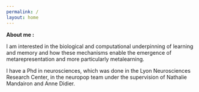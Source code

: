 ```yaml
---
permalink: /
layout: home
---
```


__About me :__

I am interested in the biological and computational underpinning of learning and memory and how these mechanisms  enable the emergence of metarepresentation and more particularly metalearning.

I have a Phd in neurosciences, which was done in the Lyon Neurosciences Research Center, in the neuropop team under the supervision of Nathalie Mandairon and Anne Didier. 
